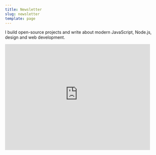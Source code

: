 ```yaml
---
title: Newsletter
slug: newsletter
template: page
---
```


I build open-source projects and write about modern JavaScript, Node.js, design and web development.

<div class="centered-iframe">
  <iframe
    width="480"
    height="350"
    src="https://taniarascia.substack.com/embed"
    frameborder="0"
    scrolling="no"
  ></iframe>
</div>
